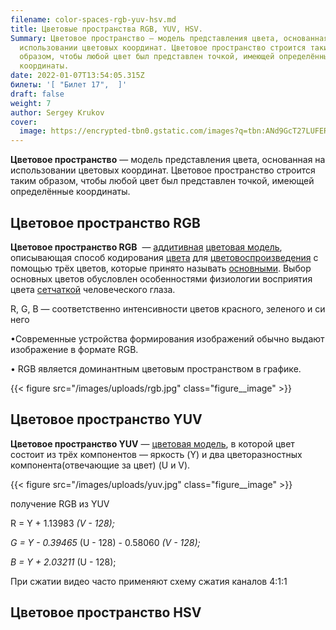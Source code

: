```yaml
---
filename: color-spaces-rgb-yuv-hsv.md
title: Цветовые пространства RGB, YUV, HSV.
Summary: Цветовое пространство — модель представления цвета, основанная на
  использовании цветовых координат. Цветовое пространство строится таким
  образом, чтобы любой цвет был представлен точкой, имеющей определённые
  координаты.
date: 2022-01-07T13:54:05.315Z
билеты: '[ "Билет 17",  ]'
draft: false
weight: 7
author: Sergey Krukov
cover:
  image: https://encrypted-tbn0.gstatic.com/images?q=tbn:ANd9GcT27LUFERi_hjOsxu2NCaSysXuKxVqmgGy9Nw&usqp=CAU
---
```

**Цветовое пространство** — модель представления цвета, основанная на использовании цветовых координат. Цветовое пространство строится таким образом, чтобы любой цвет был представлен точкой, имеющей определённые координаты.

## Цветовое пространство RGB 

**Цветовое пространство RGB**  — [аддитивная](https://ru.wikipedia.org/wiki/%D0%90%D0%B4%D0%B4%D0%B8%D1%82%D0%B8%D0%B2%D0%BD%D0%BE%D0%B5_%D1%81%D0%BC%D0%B5%D1%88%D0%B5%D0%BD%D0%B8%D0%B5_%D1%86%D0%B2%D0%B5%D1%82%D0%BE%D0%B2) [цветовая модель](https://ru.wikipedia.org/wiki/%D0%90%D0%B4%D0%B4%D0%B8%D1%82%D0%B8%D0%B2%D0%BD%D0%BE%D0%B5_%D1%81%D0%BC%D0%B5%D1%88%D0%B5%D0%BD%D0%B8%D0%B5_%D1%86%D0%B2%D0%B5%D1%82%D0%BE%D0%B2), описывающая способ кодирования [цвета](https://ru.wikipedia.org/wiki/%D0%A6%D0%B2%D0%B5%D1%82 "Цвет") для [цветовоспроизведения](https://ru.wikipedia.org/wiki/%D0%A6%D0%B2%D0%B5%D1%82%D0%BE%D0%B2%D0%BE%D1%81%D0%BF%D1%80%D0%BE%D0%B8%D0%B7%D0%B2%D0%B5%D0%B4%D0%B5%D0%BD%D0%B8%D0%B5 "Цветовоспроизведение") с помощью трёх цветов, которые принято называть [основными](https://ru.wikipedia.org/wiki/%D0%9E%D1%81%D0%BD%D0%BE%D0%B2%D0%BD%D1%8B%D0%B5_%D1%86%D0%B2%D0%B5%D1%82%D0%B0 "Основные цвета"). Выбор основных цветов обусловлен особенностями физиологии восприятия цвета [сетчаткой](https://ru.wikipedia.org/wiki/%D0%9A%D0%BE%D0%BB%D0%B1%D0%BE%D1%87%D0%BA%D0%B8_(%D1%81%D0%B5%D1%82%D1%87%D0%B0%D1%82%D0%BA%D0%B0) "Колбочки (сетчатка)") человеческого глаза.

R, G, B — соответственно интенсивности цветов красного, зеленого и синего

•Современные устройства формирования изображений обычно выдают изображение в формате RGB.

 • RGB является доминантным цветовым пространством в графике.

{{< figure src="/images/uploads/rgb.jpg"
class="figure__image" >}}

## **Цветовое пространство YUV**

**Цветовое пространство YUV** — [цветовая модель](https://ru.wikipedia.org/wiki/%D0%A6%D0%B2%D0%B5%D1%82%D0%BE%D0%B2%D0%B0%D1%8F_%D0%BC%D0%BE%D0%B4%D0%B5%D0%BB%D1%8C "Цветовая модель"), в которой цвет состоит из трёх компонентов — яркость (Y) и два цветоразностных компонента(отвечающие за цвет) (U и V).

{{< figure src="/images/uploads/yuv.jpg"
class="figure__image" >}}

<!--StartFragment-->

получение RGB из YUV

R = Y + 1.13983  *(V - 128);*

*G = Y - 0.39465*  (U - 128) - 0.58060  *(V - 128);*

*B = Y + 2.03211*  (U - 128);

<!--EndFragment-->

При сжатии видео часто применяют схему сжатия каналов 4:1:1

## **Цветовое пространство HSV**